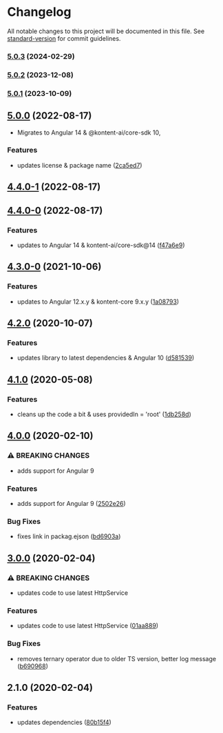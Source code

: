 # Changelog

All notable changes to this project will be documented in this file. See [standard-version](https://github.com/conventional-changelog/standard-version) for commit guidelines.

### [5.0.3](https://github.com/kontent-ai/core-sdk-angular-http-service/compare/v5.0.2...v5.0.3) (2024-02-29)

### [5.0.2](https://github.com/kontent-ai/core-sdk-angular-http-service/compare/v5.0.1...v5.0.2) (2023-12-08)

### [5.0.1](https://github.com/kontent-ai/core-sdk-angular-http-service/compare/v5.0.0...v5.0.1) (2023-10-09)

## [5.0.0](https://github.com/kontent-ai/core-sdk-angular-http-service/compare/v4.4.0-1...v5.0.0) (2022-08-17)

* Migrates to Angular 14 & @kontent-ai/core-sdk 10,

### Features

* updates license & package name ([2ca5ed7](https://github.com/kontent-ai/core-sdk-angular-http-service/commit/2ca5ed740933ab54bb01d67b12ac8a034ba8ec1c))

## [4.4.0-1](https://github.com/Kentico/kontent-angular-http-service/compare/v4.4.0-0...v4.4.0-1) (2022-08-17)

## [4.4.0-0](https://github.com/Kentico/kontent-angular-http-service/compare/v4.3.0-0...v4.4.0-0) (2022-08-17)


### Features

* updates to Angular 14 & kontent-ai/core-sdk@14 ([f47a6e9](https://github.com/Kentico/kontent-angular-http-service/commit/f47a6e96b2ab14c16ed69b4fff330fbf4814b06e))

## [4.3.0-0](https://github.com/Kentico/kontent-angular-http-service/compare/v4.2.1-0...v4.3.0-0) (2021-10-06)


### Features

* updates to Angular 12.x.y & kontent-core 9.x.y ([1a08793](https://github.com/Kentico/kontent-angular-http-service/commit/1a087935e5fa6061eacb1d2add9db8e86a4a1c09))

## [4.2.0](https://github.com/Kentico/kontent-angular-http-service/compare/v4.1.0...v4.2.0) (2020-10-07)


### Features

* updates library to latest dependencies & Angular 10 ([d581539](https://github.com/Kentico/kontent-angular-http-service/commit/d58153931b44f72bf53845ec3e1bc8f2837484eb))

## [4.1.0](https://github.com/Kentico/kontent-angular-http-service/compare/v4.0.0...v4.1.0) (2020-05-08)


### Features

* cleans up the code a bit & uses providedIn = 'root' ([1db258d](https://github.com/Kentico/kontent-angular-http-service/commit/1db258d957726cf96498e1504e18bd07e0970fbe))

## [4.0.0](https://github.com/Kentico/kontent-angular-http-service/compare/v3.0.0...v4.0.0) (2020-02-10)


### ⚠ BREAKING CHANGES

* adds support for Angular 9

### Features

* adds support for Angular 9 ([2502e26](https://github.com/Kentico/kontent-angular-http-service/commit/2502e262ba6c2f3bb549930bd6812dfb3173f744))


### Bug Fixes

* fixes link in packag.ejson ([bd6903a](https://github.com/Kentico/kontent-angular-http-service/commit/bd6903a162ddd9e11fa58c1765c5c0dc3a51c7b7))

## [3.0.0](https://github.com///compare/v2.1.0...v3.0.0) (2020-02-04)


### ⚠ BREAKING CHANGES

* updates code to use latest HttpService

### Features

* updates code to use latest HttpService ([01aa889](https://github.com///commit/01aa889011a2449bc5bbb09699007e69b22450f8))


### Bug Fixes

* removes ternary operator due to older TS version, better log message ([b690968](https://github.com///commit/b6909685b6484beb5390b0e653b1f5eec96ff161))

## 2.1.0 (2020-02-04)


### Features

* updates dependencies ([80b15f4](https://github.com///commit/80b15f42d1a0142494ac2bacb2b29dbc54cf4869))
